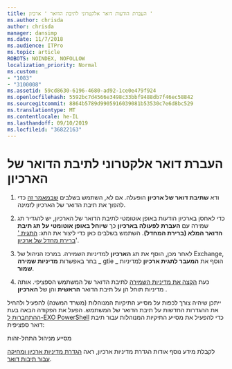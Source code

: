 ```yaml
---
title: העברת הודעות דואר אלקטרוני לתיבת הדואר ' ארכיון '
ms.author: chrisda
author: chrisda
manager: dansimp
ms.date: 11/7/2018
ms.audience: ITPro
ms.topic: article
ROBOTS: NOINDEX, NOFOLLOW
localization_priority: Normal
ms.custom:
- "1083"
- "3100008"
ms.assetid: 59cd8630-6196-4680-ad92-1ce0e479f924
ms.openlocfilehash: 5592bc7d4566e3498c33bbf9488db7f46ec58842
ms.sourcegitcommit: 8864b5789d9905916039081b53530c7e6d8bc529
ms.translationtype: MT
ms.contentlocale: he-IL
ms.lasthandoff: 09/10/2019
ms.locfileid: "36822163"
---
```

# <a name="move-email-to-the-archive-mailbox"></a>העברת דואר אלקטרוני לתיבת הדואר של הארכיון

1. ודא **שתיבת דואר של ארכיון** הופעלה. אם לא, השתמש בשלבים [שבמאמר זה](https://docs.microsoft.com/office365/securitycompliance/enable-archive-mailboxes) כדי להפוך את תיבת הדואר של הארכיון לזמינה.

2. כדי לאחסן בארכיון הודעות באופן אוטומטי לתיבת הדואר של הארכיון, יש להגדיר תג שמירה עם **העברת לפעולה בארכיון** כך **שיוחל באופן אוטומטי על תג תיבת הדואר המלא (ברירת המחדל)**. השתמש בשלבים כאן כדי ליצור את התג: [התגית ' ברירת מחדל של ארכיון](https://docs.microsoft.com/office365/securitycompliance/set-up-an-archive-and-deletion-policy-for-mailboxes#create-a-custom-archive-default-policy-tag)'.

3. לאחר מכן, הוסף את תג **הארכיון** למדיניות השמירה. במרכז הניהול של Exchange, בחר באפשרות **מדיניות שמירה** _ gtie הוסף את **המעבר לתגית ארכיון** למדיניות _ **שמור**.

4. כעת [הקצה את מדיניות השמירה](https://docs.microsoft.com/exchange/security-and-compliance/messaging-records-management/apply-retention-policy) לתיבת הדואר של המשתמש הספציפי. אותה מדיניות תוחל הן על תיבת הדואר **הראשית** והן של **הארכיון** .

ייתכן שיהיה צורך לכפות על מסייע התיקיות המנוהלות (משרד המשנה) להפעיל ולהחיל את ההגדרות החדשות על תיבת הדואר של המשתמש. הפעל את הפקודה הבאה בעת [ההתחברות ל-EXO PowerShell](https://docs.microsoft.com/powershell/exchange/exchange-online/connect-to-exchange-online-powershell/connect-to-exchange-online-powershell?view=exchange-ps) כדי להפעיל את מסייע התיקיות המנוהלות עבור תיבת דואר ספציפית:
  
מסייע מניהול התחל-זהות<name of the mailbox>

לקבלת מידע נוסף אודות הגדרת מדיניות ארכיון, ראה [הגדרת מדיניות ארכיון ומחיקה עבור תיבות דואר](https://docs.microsoft.com/office365/securitycompliance/set-up-an-archive-and-deletion-policy-for-mailboxes#step-1-enable-archive-mailboxes-for-users).
  
